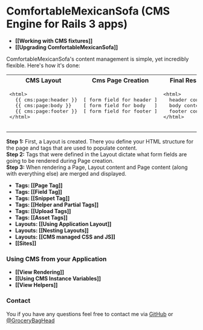 # ComfortableMexicanSofa (CMS Engine for Rails 3 apps)

* **[[Working with CMS fixtures]]**
* **[[Upgrading ComfortableMexicanSofa]]**

ComfortableMexicanSofa's content management is simple, yet incredibly flexible. Here's how it's done:

<table>
  <tr>
    <th>CMS Layout</th>
    <th>Cms Page Creation</th>
    <th>Final Result</th>
  </tr>
  <tr>
    <td>
      <pre>
&lt;html&gt;
  {{ cms:page:header }}
  {{ cms:page:body }}
  {{ cms:page:footer }}
&lt;/html&gt;
      </pre>
    </td>
    <td>
      <pre>
[ form field for header ]
[ form field for body   ]
[ form field for footer ]
      </pre>
    </td>
    <td>
      <pre>
&lt;html&gt;
  header content
  body content
  footer content
&lt;/html&gt;
      </pre>
    </td>
  </tr>
</table>
    
**Step 1:** First, a Layout is created. There you define your HTML structure for the page and tags that are used to populate content.<br/>
**Step 2:** Tags that were defined in the Layout dictate what form fields are going to be rendered during Page creation.<br/>
**Step 3:** When rendering a Page, Layout content and Page content (along with everything else) are merged and displayed.

* **Tags: [[Page Tag]]**
* **Tags: [[Field Tag]]**
* **Tags: [[Snippet Tag]]**
* **Tags: [[Helper and Partial Tags]]**
* **Tags: [[Upload Tags]]**
* **Tags: [[Asset Tags]]**
* **Layouts: [[Using Application Layout]]**
* **Layouts: [[Nesting Layouts]]**
* **Layouts: [[CMS managed CSS and JS]]**
* **[[Sites]]**

### Using CMS from your Application
* **[[View Rendering]]**
* **[[Using CMS Instance Variables]]**
* **[[View Helpers]]**




### Contact
You if you have any questions feel free to contact me via [GitHub](https://github.com/gbh) or [@GroceryBagHead](http://twitter.com/#!/GroceryBagHead)